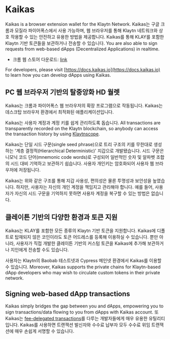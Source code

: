 # Kaikas <a id="kaikas"></a>

Kaikas is a browser extension wallet for the Klaytn Network. Kaikas는 구글 크롬과 모질라 파이어폭스에서 사용 가능하며, 웹 브라우저를 통해 Klaytn 네트워크와 상호 작용할 수 있는 안전하고 유용한 방법을 제공합니다. Kaikas를 통해 KLAY를 포함한 Klaytn 기반 토큰들을 보관하거나 전송할 수 있습니다. You are also able to sign requests from web-based dApps (Decentralized Applications) in realtime.

* 크롬 웹 스토어 다운로드: [link](https://chrome.google.com/webstore/detail/kaikas/jblndlipeogpafnldhgmapagcccfchpi)

For developers, please visit [https://docs.kaikas.io](https://docs.kaikas.io) to learn how you can develop dApps using Kaikas.

## PC 웹 브라우저 기반의 탈중앙화 HD 월렛

Kaikas는 크롬과 파이어폭스 웹 브라우저의 확장 프로그램으로 작동됩니다. Kaikas는 데스크탑 브라우저 환경에서 최적화된 애플리케이션입니다.

Kaikas는 사용자 계정과 계정 키를 쉽게 관리하도록 돕습니다. All transactions are transparently recorded on the Klaytn blockchain, so anybody can access the transaction history by using [Klaytnscope][].

Kaikas는 단일 시드 구문(single seed phrase)으로 트리 구조의 키를 무한대로 생성하는 '계층 결정적(Hierarchical Deterministic)' 지갑으로 개발됐습니다. 시드 구문은 니모닉 코드 단어(mnemonic code words)로 구성되어 일반적인 숫자 및 알파벳 조합의 시드 대비 기억하고 보관하기 쉽습니다. 사용자 개인키는 암호화되어 사용자 웹 브라우저에 저장됩니다.

Kaikas는 위와 같은 구조를 통해 지갑 사용성, 편의성은 물론 투명성과 보안성을 높였습니다. 하지만, 사용자는 자신의 개인 계정을 책임지고 관리해야 합니다. 예를 들어, 사용자가 자신의 시드 구문을 기억하지 못하면 사용자 계정을 복구할 수 있는 방법은 없습니다.

## 클레이튼 기반의 다양한 환경과 토큰 지원

Kaikas는 KLAY를 포함한 모든 종류의 Klaytn 기반 토큰을 지원합니다. Kaikas에 디폴트로 탑재되지 않은 코인이라도 토큰 어드레스를 등록해 이용하실 수 있습니다. 뿐만 아니라, 사용자가 직접 개발한 클레이튼 기반의 커스텀 토큰을 Kaikas에 추가해 보관하거나 지인에게 전송할 수도 있습니다.

사용자는 Klaytn의 Baobab 테스트넷과 Cypress 메인넷 환경에서 Kaikas를 이용할 수 있습니다. Moreover, Kaikas supports the private chains for Klaytn-based dApp developers who may wish to circulate custom tokens in their private network.

## Signing web-based dApp transactions

Kaikas simply bridges the gap between you and dApps, empowering you to sign transactions/data flowing to you from dApps with Kaikas account. 또 Kaikas는 [fee-delegated transactions](/klaytn/design/transactions/README.md#fee-delegation)를 다루는 개발자들에게 매우 유용한 유틸리티입니다. Kaikas를 사용하면 트랜잭션 발신자와 수수료 납부자 모두 수수료 위임 트랜잭션에 매우 손쉽게 서명할 수 있습니다.


[Klaytnscope]: ./klaytnscope.md
